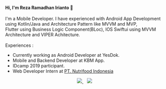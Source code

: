 #### Hi, I'm Reza Ramadhan Irianto 👋

I'm a Mobile Developer. I have experienced with Android App Development using Kotlin/Java and Architecture Pattern like MVVM and MVP,  
Flutter using Business Logic Component(BLoc), IOS Swiftui using MVVM Architecture and VIPER Achitecture. <br/>  
Experiences : 
- Currently working as Android Developer at YesDok.    
- Mobile and Backend Developer at KBM App.
- IDcamp 2019 participant.
- Web Developer Intern at [PT. Nutrifood Indonesia](http://nutrifood.co.id)  
    
<p align='center'>   
<a href="https://rezaramadhanirianto.github.io/"> 
  <img src="https://img.shields.io/badge/Portfolio%20Website-%231DA1F2.svg?&style=for-the-badge&logo=internet&logoColor=white" />
</a>&nbsp;&nbsp;
<a href="https://www.linkedin.com/in/rezaramadhanirianto/">
  <img src="https://img.shields.io/badge/linkedin-%230077B5.svg?&style=for-the-badge&logo=linkedin&logoColor=white" />
</a>
</p>

